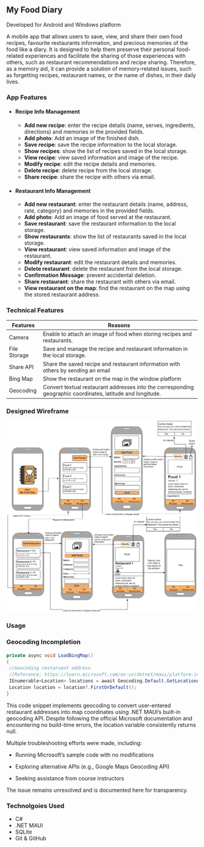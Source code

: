 ## My Food Diary 
Developed for Android and Windows platform

A mobile app that allows users to save, view, and share their own food recipes, favourite restaurants information, and precious memories of the food like a diary. It is designed to help them preserve their personal food-related experiences and facilitate the sharing of those experiences with others, such as restaurant recommendations and recipe sharing. Therefore, as a memory aid, it can provide a solution of memory-related issues, such as forgetting recipes, restaurant names, or the name of dishes, in their daily lives.

### App Features
* #### Recipe Info Management
  * **Add new recipe**: enter the recipe details (name, serves, ingredients, directions) and memories in the provided fields.
  * **Add photo**: Add an image of the finished dish.
  * **Save recipe**: save the recipe information to the local storage.
  * **Show recipes**: show the list of recipes saved in the local storage.
  * **View recipe**: view saved information and image of the recipe.
  * **Modify recipe**: edit the recipe details and memories.
  * **Delete recipe**: delete recipe from the local storage. 
  * **Share recipe**: share the recipe with others via email.

* #### Restaurant Info Management
  * **Add new restaurant**: enter the restaurant details (name, address, rate, category) and memories in the provided fields.
  * **Add photo**: Add an image of food served at the restaurant.
  * **Save restaurant**: save the restaurant information to the local storage.
  * **Show restaurants**: show the list of restaurants saved in the local storage.
  * **View restaurant**: view saved information and image of the restaurant.
  * **Modify restaurant**: edit the restaurant details and memories.
  * **Delete restaurant**: delete the restaurant from the local storage. 
  * **Confirmation Message**: prevent accidental deletion.
  * **Share restaurant**: share the restaurant with others via email.
  * **View restaurant on the map**: find the restaurant on the map using the stored restaurant address.

### Technical Features
Features|Reasons
---|---|
Camera|Enable to attach an image of food when storing recipes and restaurants.|
File Storage|Save and manage the recipe and restaurant information in the local storage.|
Share API|Share the saved recipe and restaurant information with others by sending an email|
Bing Map|Show the restaurant on the map in the window platform|
Geocoding|Convert textual restaurant addresses into the corresponding geographic coordinates, latitude and longitude.|


### Designed Wireframe
![Wireframe of My Food Diary](images/UpdatedWireframe.jpg)

### Usage

### Geocoding Incompletion

```csharp
private async void LoadBingMap()
{
 //Geocoding restaruent address
 //Reference: https://learn.microsoft.com/en-us/dotnet/maui/platform-integration/device/geocoding?view=net-maui-8.0&tabs=windows
 IEnumerable<Location> locations = await Geocoding.Default.GetLocationAsync(_address);
 Location location = location?.FirstOrDefault();
}
```
This code snippet implements geocoding to convert user-entered restaurant addresses into map coordinates using .NET MAUI’s built-in geocoding API. Despite following the official Microsoft documentation and encountering no build-time errors, the location variable consistently returns null.

Multiple troubleshooting efforts were made, including:

* Running Microsoft’s sample code with no modifications

* Exploring alternative APIs (e.g., Google Maps Geocoding API)

* Seeking assistance from course instructors

The issue remains unresolved and is documented here for transparency. 

### Technolgoies Used
* C#
* .NET MAUI
* SQLite 
* Git & GitHub 
